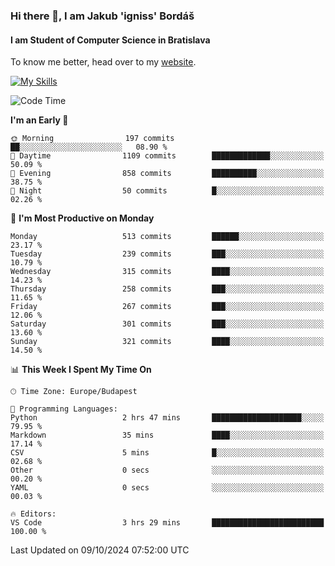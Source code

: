 ### Hi there 👋, I am Jakub 'igniss' Bordáš

#### I am Student of Computer Science in Bratislava
To know me better, head over to my [website](https://bordas.sk).

[![My Skills](https://skillicons.dev/icons?i=js,html,css,figma,svelte,java,kotlin,python,postgresql,typescript,nest,nodejs)](https://bordas.sk)


<!--START_SECTION:waka-->
![Code Time](http://img.shields.io/badge/Code%20Time-1%2C538%20hrs%2022%20mins-blue)

**I'm an Early 🐤** 

```text
🌞 Morning                197 commits         ██░░░░░░░░░░░░░░░░░░░░░░░   08.90 % 
🌆 Daytime                1109 commits        █████████████░░░░░░░░░░░░   50.09 % 
🌃 Evening                858 commits         ██████████░░░░░░░░░░░░░░░   38.75 % 
🌙 Night                  50 commits          █░░░░░░░░░░░░░░░░░░░░░░░░   02.26 % 
```
📅 **I'm Most Productive on Monday** 

```text
Monday                   513 commits         ██████░░░░░░░░░░░░░░░░░░░   23.17 % 
Tuesday                  239 commits         ███░░░░░░░░░░░░░░░░░░░░░░   10.79 % 
Wednesday                315 commits         ████░░░░░░░░░░░░░░░░░░░░░   14.23 % 
Thursday                 258 commits         ███░░░░░░░░░░░░░░░░░░░░░░   11.65 % 
Friday                   267 commits         ███░░░░░░░░░░░░░░░░░░░░░░   12.06 % 
Saturday                 301 commits         ███░░░░░░░░░░░░░░░░░░░░░░   13.60 % 
Sunday                   321 commits         ████░░░░░░░░░░░░░░░░░░░░░   14.50 % 
```


📊 **This Week I Spent My Time On** 

```text
🕑︎ Time Zone: Europe/Budapest

💬 Programming Languages: 
Python                   2 hrs 47 mins       ████████████████████░░░░░   79.95 % 
Markdown                 35 mins             ████░░░░░░░░░░░░░░░░░░░░░   17.14 % 
CSV                      5 mins              █░░░░░░░░░░░░░░░░░░░░░░░░   02.68 % 
Other                    0 secs              ░░░░░░░░░░░░░░░░░░░░░░░░░   00.20 % 
YAML                     0 secs              ░░░░░░░░░░░░░░░░░░░░░░░░░   00.03 % 

🔥 Editors: 
VS Code                  3 hrs 29 mins       █████████████████████████   100.00 % 
```


 Last Updated on 09/10/2024 07:52:00 UTC
<!--END_SECTION:waka-->
